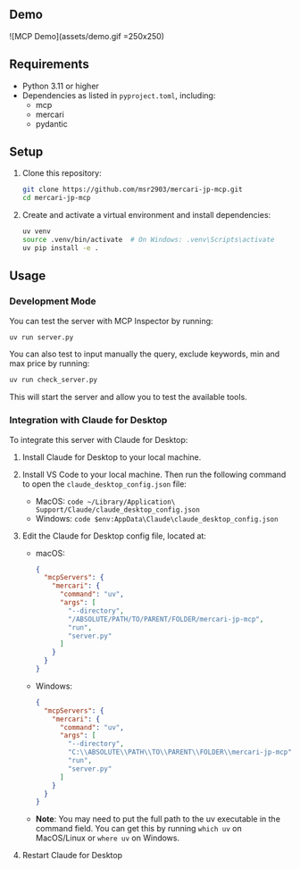 ## Demo
![MCP Demo](assets/demo.gif =250x250)

## Requirements

- Python 3.11 or higher
- Dependencies as listed in `pyproject.toml`, including:
  - mcp
  - mercari
  - pydantic

## Setup

1. Clone this repository:
   ```bash
   git clone https://github.com/msr2903/mercari-jp-mcp.git
   cd mercari-jp-mcp
   ```

2. Create and activate a virtual environment and install dependencies:
   ```bash
   uv venv
   source .venv/bin/activate  # On Windows: .venv\Scripts\activate
   uv pip install -e .
   ```

## Usage

### Development Mode

You can test the server with MCP Inspector by running:

```bash
uv run server.py
```

You can also test to input manually the query, exclude keywords, min and max price by running:

```bash
uv run check_server.py
```

This will start the server and allow you to test the available tools.

### Integration with Claude for Desktop

To integrate this server with Claude for Desktop:

1. Install Claude for Desktop to your local machine.
2. Install VS Code to your local machine. Then run the following command to open the `claude_desktop_config.json` file:
   - MacOS: `code ~/Library/Application\ Support/Claude/claude_desktop_config.json`
   - Windows: `code $env:AppData\Claude\claude_desktop_config.json`

3. Edit the Claude for Desktop config file, located at:
   - macOS: 
     ```json
     {
       "mcpServers": {
         "mercari": {
           "command": "uv",
           "args": [
             "--directory",
             "/ABSOLUTE/PATH/TO/PARENT/FOLDER/mercari-jp-mcp",
             "run",
             "server.py"
           ]
         }
       }
     }
     ```
   - Windows:
     ```json
     {
       "mcpServers": {
         "mercari": {
           "command": "uv",
           "args": [
             "--directory",
             "C:\\ABSOLUTE\\PATH\\TO\\PARENT\\FOLDER\\mercari-jp-mcp",
             "run",
             "server.py"
           ]
         }
       }
     }
     ```

   - **Note**: You may need to put the full path to the uv executable in the command field. You can get this by running `which uv` on MacOS/Linux or `where uv` on Windows.

4. Restart Claude for Desktop
